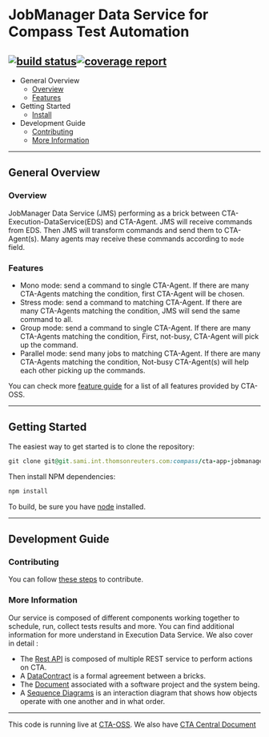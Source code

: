 # JobManager Data Service for Compass Test Automation

[![build status](https://git.sami.int.thomsonreuters.com/compass/cta-app-jobmanagerdataservice/badges/master/build.svg)](https://git.sami.int.thomsonreuters.com/compass/cta-app-jobmanagerdataservice/commits/master)[![coverage report](https://git.sami.int.thomsonreuters.com/compass/cta-app-jobmanagerdataservice/badges/master/coverage.svg)](https://git.sami.int.thomsonreuters.com/compass/cta-app-jobmanagerdataservice/commits/master)
------
* General Overview
  * [Overview](#overview)
  * [Features](#features)
* Getting Started
  * [Install](#Getting-Started)
* Development Guide
  * [Contributing](#contributing)
  * [More Information](#more-information)
  
------

## General Overview
### Overview
JobManager Data Service (JMS) performing as a brick between CTA-Execution-DataService(EDS) and CTA-Agent. JMS will receive commands from EDS. Then JMS will transform commands and send them to CTA-Agent(s). Many agents may receive these commands according to `mode` field.

### Features
  * Mono mode: send a command to single CTA-Agent. If there are many CTA-Agents matching the condition, first CTA-Agent will be chosen.
  * Stress mode: send a command to matching CTA-Agent. If there are many CTA-Agents matching the condition, JMS will send the same command to all.
  * Group mode: send a command to single CTA-Agent. If there are many CTA-Agents matching the condition, First, not-busy, CTA-Agent will pick up the command.
  * Parallel mode: send many jobs to matching CTA-Agent. If there are many CTA-Agents matching the condition, Not-busy CTA-Agent(s) will help each other picking up the commands.
  

You can check more [feature guide](https://git.sami.int.thomsonreuters.com/compass/cta/blob/master/features.md) for a list of all features provided by CTA-OSS.

------

## Getting Started
The easiest way to get started is to clone the repository:
```ruby
git clone git@git.sami.int.thomsonreuters.com:compass/cta-app-jobmanagerdataservice.git
```
Then install NPM dependencies:
```ruby
npm install
```
To build, be sure you have [node](https://nodejs.org/en/) installed.

------

## Development Guide
### Contributing
You can follow [these steps](https://git.sami.int.thomsonreuters.com/compass/cta/blob/master/contributing.md) to contribute.

### More Information
Our service is composed of different components working together to schedule, run, collect tests results and more. You can find additional information for more understand in Execution Data Service.
We also cover in detail :
* The [Rest API](https://git.sami.int.thomsonreuters.com/compass/cta-app-jobmanagerdataservice/wikis/restapi) is composed of multiple REST service to perform actions on CTA.
* A [DataContract](https://git.sami.int.thomsonreuters.com/compass/cta-app-jobmanagerdataservice/wikis/datacontract) is a formal agreement between a bricks.
* The [Document](https://git.sami.int.thomsonreuters.com/compass/cta-app-jobmanagerdataservice/wikis/document) associated with a software project and the system being.
* A [Sequence Diagrams](https://git.sami.int.thomsonreuters.com/compass/cta-app-jobmanagerdataservice/wikis/sequence%20diagram) is an interaction diagram that shows how objects operate with one another and in what order.

------

This code is running live at [CTA-OSS](https://www.). We also have [CTA Central Document](https://git.sami.int.thomsonreuters.com/compass/cta) 